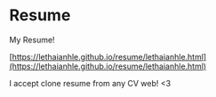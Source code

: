 # Resume
My Resume!

[https://lethaianhle.github.io/resume/lethaianhle.html](https://lethaianhle.github.io/resume/lethaianhle.html)

I accept clone resume from any CV web! <3
